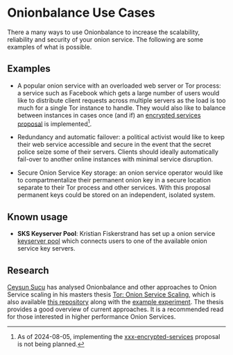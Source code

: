 # Onionbalance Use Cases

There a many ways to use Onionbalance to increase the scalability,
reliability and security of your onion service. The following are some
examples of what is possible.

## Examples

* A popular onion service with an overloaded web server or Tor process:
  a service such as Facebook which gets a large number of users would
  like to distribute client requests across multiple servers as the
  load is too much for a single Tor instance to handle. They would
  also like to balance between instances in cases once (and if)
  an [encrypted services proposal][] is implemented[^encrypted-services].

* Redundancy and automatic failover: a political activist would like to keep
  their web service accessible and secure in the event that the secret police
  seize some of their servers. Clients should ideally automatically fail-over
  to another online instances with minimal service disruption.

* Secure Onion Service Key storage: an onion service operator would like to
  compartmentalize their permanent onion key in a secure location separate to
  their Tor process and other services. With this proposal permanent keys could
  be stored on an independent, isolated system.

[encrypted services proposal]: https://gitlab.torproject.org/tpo/core/tor/-/issues/2555
[xxx-encrypted-services]: https://gitlab.torproject.org/tpo/core/torspec/-/blob/main/proposals/ideas/xxx-encrypted-services.txt

[^encrypted-services]: As of 2024-08-05, implementing the
    [xxx-encrypted-services][] proposal is not being planned.

## Known usage

* **SKS Keyserver Pool**: Kristian Fiskerstrand has set up a onion service
  [keyserver pool](https://sks-keyservers.net/overview-of-pools.php#pool_tor)
  which connects users to one of the available onion service key servers.

## Research

[Ceysun Sucu][] has analysed Onionbalance and other approaches to Onion Service
scaling in his masters thesis [Tor: Onion Service Scaling][], which is also
available [this repository][csucu-thesis-repo] along with the [example
experiment][]. The thesis provides a good overview of current approaches. It is
a recommended read for those interested in higher performance Onion Services.

[Ceysun Sucu]: https://github.com/csucu
[Tor: Onion Service Scaling]: https://www.benthamsgaze.org/wp-content/uploads/2015/11/sucu-torscaling.pdf
[csucu-thesis-repo]: https://github.com/csucu/Tor-Hidden-Service-Scaling
[example experiment]: https://github.com/csucu/Tor-Hidden-Service-Scaling/tree/master/example%20experiment
